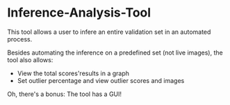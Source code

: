 # Inference-Analysis-Tool

This tool allows a user to infere an entire validation set in an automated process.

Besides automating the inference on a predefined set (not live images), the tool also allows:
- View the total scores'results in a graph
- Set outlier percentage and view outlier scores and images

Oh, there's a bonus: The tool has a GUI!

